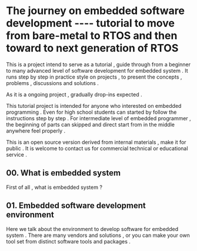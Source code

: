 # The journey on embedded software development	----  tutorial to move from bare-metal to RTOS and then toward to next generation of RTOS 



This is a project intend to serve as a tutorial , guide through from a beginner to many advanced level of software development for embedded system .  It runs step by step in practice style on projects , to present the concepts , problems , discussions and solutions . 

As it is a ongoing project , gradually drop-ins expected .  

This tutorial project is intended for anyone who interested on embedded programming . Even for high school students can started by follow the instructions step by step .  For intermediate level of embedded programmer , the beginning of parts can skipped and direct start from in the middle anywhere feel properly .  

This is an open source version derived from internal materials , make it for public . It is welcome to contact us for commercial technical or educational service .  

## 00. What is embedded system 

First of all , what is embedded system ? 

[brief on embedded system]: https://github.com/nxrtos/pub_journey_on_embedded_software_development/blob/master/00_intro_emb_sys/intro_emb_sys.md	"brief on embedded system"

## 01. Embedded software development environment 

Here we talk about the environment to develop software for embedded system . There are many vendors and solutions , or you can make your own tool set from distinct software tools and packages .

[setting up the software development environment for embedded system]: https://github.com/nxrtos/pub_journey_on_embedded_software_development/tree/master/01_set_embsoft_devenv	"setting up the software development environment for embedded system"

